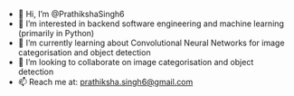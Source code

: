 - 👋 Hi, I’m @PrathikshaSingh6
- 👀 I’m interested in backend software engineering and machine learning (primarily in Python)
- 🌱 I’m currently learning about Convolutional Neural Networks for image categorisation and object detection
- 💞️ I’m looking to collaborate on image categorisation and object detection
- 📫 Reach me at: prathiksha.singh6@gmail.com

<!---
PrathikshaSingh6/PrathikshaSingh6 is a ✨ special ✨ repository because its `README.md` (this file) appears on your GitHub profile.
You can click the Preview link to take a look at your changes.
--->
